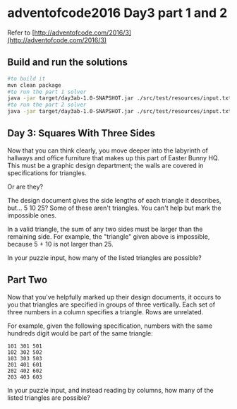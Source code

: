 # adventofcode2016 Day3 part 1 and 2
Refer to [http://adventofcode.com/2016/3](http://adventofcode.com/2016/3)

## Build and run the solutions
```bash
#to build it
mvn clean package
#to run the part 1 solver
java -jar target/day3ab-1.0-SNAPSHOT.jar ./src/test/resources/input.txt false
#to run the part 2 solver
java -jar target/day3ab-1.0-SNAPSHOT.jar ./src/test/resources/input.txt true
```
## Day 3: Squares With Three Sides

Now that you can think clearly, you move deeper into the labyrinth of hallways and office furniture that makes up this part of Easter Bunny HQ. This must be a graphic design department; the walls are covered in specifications for triangles.

Or are they?

The design document gives the side lengths of each triangle it describes, but... 5 10 25? Some of these aren't triangles. You can't help but mark the impossible ones.

In a valid triangle, the sum of any two sides must be larger than the remaining side. For example, the "triangle" given above is impossible, because 5 + 10 is not larger than 25.

In your puzzle input, how many of the listed triangles are possible?

## Part Two

Now that you've helpfully marked up their design documents, it occurs to you that triangles are specified in groups of three vertically. Each set of three numbers in a column specifies a triangle. Rows are unrelated.

For example, given the following specification, numbers with the same hundreds digit would be part of the same triangle:

    101 301 501
    102 302 502
    103 303 503
    201 401 601
    202 402 602
    203 403 603

In your puzzle input, and instead reading by columns, how many of the listed triangles are possible?
